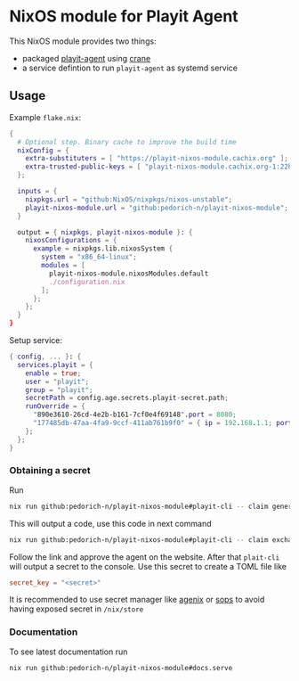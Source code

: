# NixOS module for Playit Agent

This NixOS module provides two things:
- packaged [playit-agent](https://github.com/playit-cloud/playit-agent) using [crane](https://crane.dev/)
- a service defintion to run `playit-agent` as systemd service


## Usage

Example `flake.nix`:
```Nix
{
  # Optional step. Binary cache to improve the build time
  nixConfig = {
    extra-substituters = [ "https://playit-nixos-module.cachix.org" ];
    extra-trusted-public-keys = [ "playit-nixos-module.cachix.org-1:22hBXWXBbd/7o1cOnh+p0hpFUVk9lPdRLX3p5YSfRz4=" ];
  };

  inputs = {
    nixpkgs.url = "github:NixOS/nixpkgs/nixos-unstable";
    playit-nixos-module.url = "github:pedorich-n/playit-nixos-module";
  }

  output = { nixpkgs, playit-nixos-module }: {
    nixosConfigurations = {
      example = nixpkgs.lib.nixosSystem {
        system = "x86_64-linux";
        modules = [
          playit-nixos-module.nixosModules.default
          ./configuration.nix
        ];
      };
    };
  }
}
```

Setup service:
```Nix
{ config, ... }: {
  services.playit = {
    enable = true;
    user = "playit";
    group = "playit";
    secretPath = config.age.secrets.playit-secret.path;
    runOverride = {
      "890e3610-26cd-4e2b-b161-7cf0e4f69148".port = 8080;
      "177485db-47aa-4fa9-9ccf-411ab761b9f0" = { ip = 192.168.1.1; port = 9000; };
    };
  };
}
```

### Obtaining a secret

Run 
```Bash
nix run github:pedorich-n/playit-nixos-module#playit-cli -- claim generate
```

This will output a code, use this code in next command
```Bash
nix run github:pedorich-n/playit-nixos-module#playit-cli -- claim exchange <code>
```


Follow the link and approve the agent on the website. After that `plait-cli` will output a secret to the console.
Use this secret to create a TOML file like
```TOML
secret_key = "<secret>"
```

It is recommended to use secret manager like [agenix](https://github.com/ryantm/agenix) or [sops](https://github.com/Mic92/sops-nix) to avoid having exposed secret in `/nix/store`


### Documentation
To see latest documentation run
```Bash
nix run github:pedorich-n/playit-nixos-module#docs.serve
```